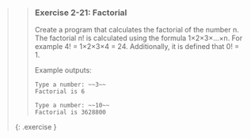 <!-- WAS 2-12 -->
>>### Exercise 2-21: Factorial
>>
>>Create a program that calculates the factorial of the number n. The factorial n! is calculated using the formula 1×2×3×...×n. For example 4! = 1×2×3×4 = 24. Additionally, it is defined that 0! = 1.
>>
>>Example outputs:
>>
>>```output
>>Type a number: ~~3~~
>>Factorial is 6
>>```
>>
>>```output
>>Type a number: ~~10~~
>>Factorial is 3628800
>>```
>{: .exercise }
